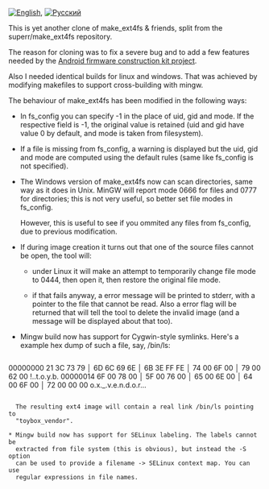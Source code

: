[![English](http://flags.fmcdn.net/style/silk/png/gb.png)](README.md), [![Русский](http://flags.fmcdn.net/style/silk/png/ru.png)](README.ru.md)

This is yet another clone of make_ext4fs & friends, split from the
superr/make_ext4fs repository.

The reason for cloning was to fix a severe bug and to add a few features
needed by the [Android firmware construction kit project](https://github.com/anpaza/afck).

Also I needed identical builds for linux and windows. That was achieved
by modifying makefiles to support cross-building with mingw.

The behaviour of make_ext4fs has been modified in the following ways:

* In fs_config you can specify -1 in the place of uid, gid and mode.
  If the respective field is -1, the original value is retained
  (uid and gid have value 0 by default, and mode is taken from filesystem).

* If a file is missing from fs_config, a warning is displayed but
  the uid, gid and mode are computed using the default rules
  (same like fs_config is not specified).

* The Windows version of make_ext4fs now can scan directories, same way as
  it does in Unix. MinGW will report mode 0666 for files and 0777 for
  directories; this is not very useful, so better set file modes in fs_config.

  However, this is useful to see if you ommited any files from fs_config,
  due to previous modification.

* If during image creation it turns out that one of the source files
  cannot be open, the tool will:

  * under Linux it will make an attempt to temporarily change
    file mode to 0444, then open it, then restore the original
    file mode.

  * if that fails anyway, a error message will be printed to stderr,
    with a pointer to the file that cannot be read. Also a error
    flag will be returned that will tell the tool to delete the
    invalid image (and a message will be displayed about that too).

* Mingw build now has support for Cygwin-style symlinks. Here's a example
  hex dump of such a file, say, /bin/ls:

  ```
00000000 21 3C 73 79 │ 6D 6C 69 6E │ 6B 3E FF FE │ 74 00 6F 00 │ 79 00 62 00  !<symlink>..t.o.y.b.
00000014 6F 00 78 00 │ 5F 00 76 00 │ 65 00 6E 00 │ 64 00 6F 00 │ 72 00 00 00  o.x._.v.e.n.d.o.r...
```

  The resulting ext4 image will contain a real link /bin/ls pointing to
  "toybox_vendor".

* Mingw build now has support for SELinux labeling. The labels cannot be
  extracted from file system (this is obvious), but instead the -S option
  can be used to provide a filename -> SELinux context map. You can use
  regular expressions in file names.
